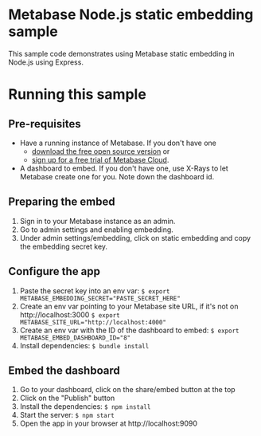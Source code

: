 # Metabase Node.js static embedding sample

This sample code demonstrates using Metabase static embedding in Node.js using Express.

# Running this sample

## Pre-requisites
* Have a running instance of Metabase. If you don't have one
  * [download the free open source version](https://www.metabase.com/start/oss/) or
  * [sign up for a free trial of Metabase Cloud](https://www.metabase.com/pricing/).
* A dashboard to embed. If you don't have one, use X-Rays to let Metabase create one for you. Note down the dashboard id.

## Preparing the embed
1. Sign in to your Metabase instance as an admin. 
2. Go to admin settings and enabling embedding.
3. Under admin settings/embedding, click on static embedding and copy the embedding secret key.

## Configure the app

1. Paste the secret key into an env var: `$ export METABASE_EMBEDDING_SECRET="PASTE_SECRET_HERE"`
2. Create an env var pointing to your Metabase site URL, if it's not on http://localhost:3000 `$ export METABASE_SITE_URL="http://localhost:4000"`
3. Create an env var with the ID of the dashboard to embed: `$ export METABASE_EMBED_DASHBOARD_ID="8"`
3. Install dependencies: `$ bundle install`

## Embed the dashboard
1. Go to your dashboard, click on the share/embed button at the top
2. Click on the "Publish" button
3. Install the dependencies: `$ npm install`
4. Start the server: `$ npm start`
5. Open the app in your browser at http://localhost:9090
